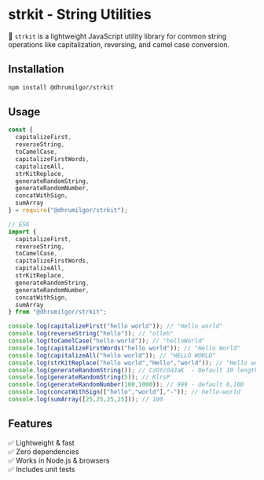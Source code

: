 # strkit - String Utilities

🚀 `strkit` is a lightweight JavaScript utility library for common string operations like capitalization, reversing, and camel case conversion.

## Installation

```sh
npm install @dhrumilgor/strkit
```

## Usage

```javascript
const {
  capitalizeFirst,
  reverseString,
  toCamelCase,
  capitalizeFirstWords,
  capitalizeAll,
  strKitReplace,
  generateRandomString,
  generateRandomNumber,
  concatWithSign,
  sumArray
} = require("@dhrumilgor/strkit");

// ES6
import {
  capitalizeFirst,
  reverseString,
  toCamelCase,
  capitalizeFirstWords,
  capitalizeAll,
  strKitReplace,
  generateRandomString,
  generateRandomNumber,
  concatWithSign,
  sumArray
} from "@dhrumilgor/strkit";

console.log(capitalizeFirst("hello world")); // "Hello world"
console.log(reverseString("hello")); // "olleh"
console.log(toCamelCase("hello-world")); // "helloWorld"
console.log(capitalizeFirstWords("hello world")); // "Hello World"
console.log(capitalizeAll("hello world")); // "HELLO WORLD"
console.log(strKitReplace("hello world","Hello","world")); // "Hello world"
console.log(generateRandomString()); // CzDtcOdJaK  - Default 10 length
console.log(generateRandomString(5)); // KlrsP
console.log(generateRandomNumber(100,1000)); // 999 - default 0,100
console.log(concatWithSign(["hello","world"],"-")); // hello-world 
console.log(sumArray([25,25,25,25])); // 100
```

## Features

✅ Lightweight & fast  
✅ Zero dependencies  
✅ Works in Node.js & browsers  
✅ Includes unit tests
